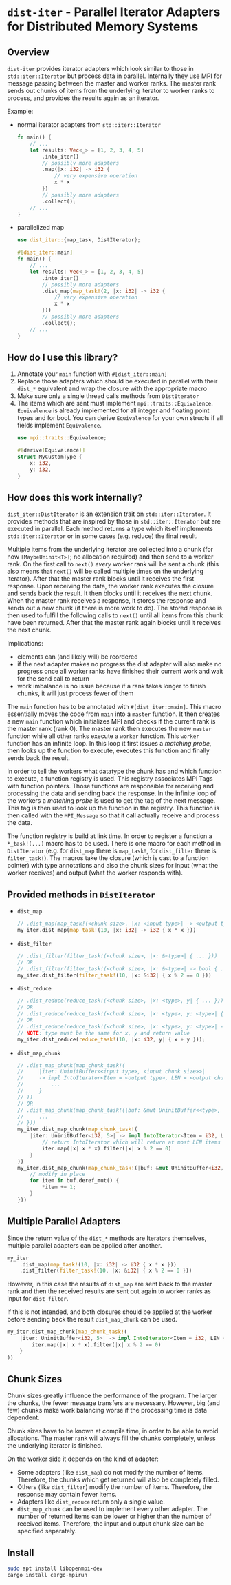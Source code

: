 # `dist-iter` - Parallel Iterator Adapters for Distributed Memory Systems

## Overview
`dist-iter` provides iterator adapters which look similar to those in `std::iter::Iterator` but process data in parallel.
Internally they use MPI for message passing between the master and worker ranks.
The master rank sends out chunks of items from the underlying iterator to worker ranks to process, and provides the results again as an iterator.

Example:
- normal iterator adapters from `std::iter::Iterator`
    ```rs
    fn main() {
        // ...
        let results: Vec<_> = [1, 2, 3, 4, 5]
            .into_iter()
            // possibly more adapters
            .map(|x: i32| -> i32 { 
                // very expensive operation
                x * x 
            })
            // possibly more adapters
            .collect();
        // ...
    }
    ```
- parallelized map
    ```rs
    use dist_iter::{map_task, DistIterator};

    #[dist_iter::main]
    fn main() {
        // ...
        let results: Vec<_> = [1, 2, 3, 4, 5]
            .into_iter()
            // possibly more adapters
            .dist_map(map_task!(2, |x: i32| -> i32 {
                // very expensive operation
                x * x 
            }))
            // possibly more adapters
            .collect();
        // ...
    }
    ```

## How do I use this library?

1. Annotate your `main` function with `#[dist_iter::main]`
2. Replace those adapters which should be executed in parallel with their `dist_*` equivalent and wrap the closure with the appropriate macro
3. Make sure only a single thread calls methods from `DistIterator`
4. The items which are sent must implement `mpi::traits::Equivalence`. `Equivalence` is already implemented for all integer and floating point types and for bool. You can derive `Equivalence` for your own structs if all fields implement `Equivalence`.
    ```rs
    use mpi::traits::Equivalence;

    #[derive(Equivalence)]
    struct MyCustomType {
        x: i32,
        y: i32,
    }
    ```

## How does this work internally?

`dist_iter::DistIterator` is an extension trait on `std::iter::Iterator`.
It provides methods that are inspired by those in `std::iter::Iterator` but are executed in parallel.
Each method returns a type which itself implements `std::iter::Iterator` or in some cases (e.g. reduce) the final result.

Multiple items from the underlying iterator are collected into a chunk (for now `[MaybeUninit<T>]`; no allocation required) and then send to a worker rank.
On the first call to `next()` *every* worker rank will be sent a chunk (this also means that `next()` will be called multiple times on the underlying iterator).
After that the master rank blocks until it receives the first response.
Upon receiving the data, the worker rank executes the closure and sends back the result.
It then blocks until it receives the next chunk.
When the master rank receives a response, it stores the response and sends out a new chunk (if there is more work to do).
The stored response is then used to fulfill the following calls to `next()` until all items from this chunk have been returned.
After that the master rank again blocks until it receives the next chunk.

Implications:
- elements can (and likely will) be reordered
- if the next adapter makes no progress the dist adapter will also make no progress once all worker ranks have finished their current work and wait for the send call to return
- work imbalance is no issue because if a rank takes longer to finish chunks, it will just process fewer of them

The `main` function has to be annotated with `#[dist_iter::main]`.
This macro essentially moves the code from `main` into a `master` function.
It then creates a new `main` function which initializes MPI and checks if the current rank is the master rank (rank 0).
The master rank then executes the new `master` function while all other ranks execute a `worker` function.
This `worker` function has an infinite loop.
In this loop it first issues a *matching probe*, then looks up the function to execute, executes this function and finally sends back the result.

In order to tell the workers what datatype the chunk has and which function to execute, a function registry is used.
This registry associates MPI Tags with function pointers.
Those functions are responsible for receiving and processing the data and sending back the response. 
In the infinite loop of the workers a *matching probe* is used to get the tag of the next message.
This tag is then used to look up the function in the registry. 
This function is then called with the `MPI_Message` so that it call actually receive and process the data.

The function registry is build at link time.
In order to register a function a `*_task!(...)` macro has to be used.
There is one macro for each method in `DistIterator` (e.g. for `dist_map` there is `map_task!`, for `dist_filter` there is `filter_task!`).
The macros take the closure (which is cast to a function pointer) with type annotations and also the chunk sizes for input (what the worker receives) and output (what the worker responds with).

## Provided methods in `DistIterator`

- `dist_map`
    ```rs
    // .dist_map(map_task!(<chunk size>, |x: <input type>| -> <output type> { ... }))
    my_iter.dist_map(map_task!(10, |x: i32| -> i32 { x * x }))
    ```
- `dist_filter`
    ```rs
    // .dist_filter(filter_task!(<chunk size>, |x: &<type>| { ... }))
    // OR
    // .dist_filter(filter_task!(<chunk size>, |x: &<type>| -> bool { ... }))
    my_iter.dist_filter(filter_task!(10, |x: &i32| { x % 2 == 0 }))
    ```
- `dist_reduce`
    ```rs
    // .dist_reduce(reduce_task!(<chunk size>, |x: <type>, y| { ... }));
    // OR
    // .dist_reduce(reduce_task!(<chunk size>, |x: <type>, y: <type>| { ... }));
    // OR
    // .dist_reduce(reduce_task!(<chunk size>, |x: <type>, y: <type>| -> <type> { ... }));
    // NOTE: type must be the same for x, y and return value
    my_iter.dist_reduce(reduce_task!(10, |x: i32, y| { x + y }));
    ```
- `dist_map_chunk`
    ```rs
    // .dist_map_chunk(map_chunk_task!(
    //     |iter: UninitBuffer<<input type>, <input chunk size>>| 
    //     -> impl IntoIterator<Item = <output type>, LEN = <output chunk size>> {
    //         ...
    //     }
    // ))
    // OR
    // .dist_map_chunk(map_chunk_task!(|buf: &mut UninitBuffer<<type>, <chunk size>>| {
    //     ...
    // }))
    my_iter.dist_map_chunk(map_chunk_task!(
        |iter: UninitBuffer<i32, 5>| -> impl IntoIterator<Item = i32, LEN = 10> {
            // return IntoIterator which will return at most LEN items
            iter.map(|x| x * x).filter(|x| x % 2 == 0)
        }
    ))
    my_iter.dist_map_chunk(map_chunk_task!(|buf: &mut UninitBuffer<i32, 10>| {
        // modify in place
        for item in buf.deref_mut() {
            *item += 1;
        }
    }))
    ```

## Multiple Parallel Adapters

Since the return value of the `dist_*` methods are Iterators themselves, multiple parallel adapters can be applied after another.

```rs
my_iter
    .dist_map(map_task!(10, |x: i32| -> i32 { x * x }))
    .dist_filter(filter_task!(10, |x: &i32| { x % 2 == 0 }))
```

However, in this case the results of `dist_map` are sent back to the master rank and then the received results are sent out again to worker ranks as input for `dist_filter`.

If this is not intended, and both closures should be applied at the worker before sending back the result `dist_map_chunk` can be used.
```rs
my_iter.dist_map_chunk(map_chunk_task!(
    |iter: UninitBuffer<i32, 5>| -> impl IntoIterator<Item = i32, LEN = 5> {
        iter.map(|x| x * x).filter(|x| x % 2 == 0)
    }
))
```

## Chunk Sizes

Chunk sizes greatly influence the performance of the program.
The larger the chunks, the fewer message transfers are necessary.
However, big (and few) chunks make work balancing worse if the processing time is data dependent.

Chunk sizes have to be known at compile time, in order to be able to avoid allocations. 
The master rank will always fill the chunks completely, unless the underlying iterator is finished.

On the worker side it depends on the kind of adapter:
- Some adapters (like `dist_map`) do not modify the number of items. 
Therefore, the chunks which get returned will also be completely filled.
- Others (like `dist_filter`) modify the number of items. 
Therefore, the response may contain fewer items.
- Adapters like `dist_reduce` return only a single value.
- `dist_map_chunk` can be used to implement every other adapter.
The number of returned items can be lower or higher than the number of received items.
Therefore, the input and output chunk size can be specified separately.

## Install

```sh
sudo apt install libopenmpi-dev
cargo install cargo-mpirun
```
